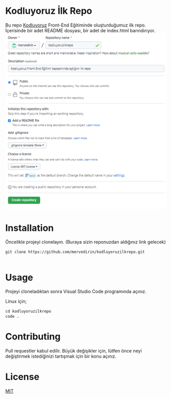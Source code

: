 # Kodluyoruz İlk Repo
Bu repo [Kodluyoruz](https://www.kodluyoruz.org/) Front-End Eğitiminde oluşturduğumuz ilk repo.
İçerisinde bir adet README dosyası, bir adet de index.html barındırıyor.
![](https://raw.githubusercontent.com/mervedirin/kodluyoruzilkrepo/main/img/repo-acma.png)

# Installation 
Öncelikle projeyi clonelayın. (Buraya sizin reponuzdan aldığınız link gelecek)
```
git clone https://github.com/mervedirin/kodluyoruzilkrepo.git


```
# Usage
Projeyi cloneladıktan sonra Visual Studio Code programında açınız.

Linux için;

```
cd kodluyoruzilkrepo
code .
```
# Contributing
Pull requestler kabul edilir. Büyük değişikler için, lütfen önce neyi değiştirmek istediğinizi tartışmak için bir konu açınız.


# License
[MIT](https://choosealicense.com/licenses/mit/)
